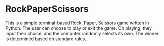 # RockPaperScissors
This is a simple terminal-based Rock, Paper, Scissors game written in Python. The user can choose to play or exit the game. On playing, they input their choice, and the computer randomly selects its own. The winner is determined based on standard rules..
